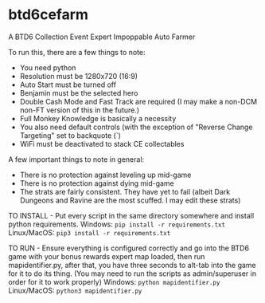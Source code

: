 # btd6cefarm
A BTD6 Collection Event Expert Impoppable Auto Farmer

To run this, there are a few things to note:
- You need python
- Resolution must be 1280x720 (16:9)
- Auto Start must be turned off
- Benjamin must be the selected hero
- Double Cash Mode and Fast Track are required (I may make a non-DCM non-FT version of this in the future.)
- Full Monkey Knowledge is basically a necessity
- You also need default controls (with the exception of "Reverse Change Targeting" set to backquote (`)
- WiFi must be deactivated to stack CE collectables


A few important things to note in general:
- There is no protection against leveling up mid-game
- There is no protection against dying mid-game
- The strats are fairly consistent. They have yet to fail (albeit Dark Dungeons and Ravine are the most scuffed. I may edit these strats)

TO INSTALL -
Put every script in the same directory somewhere and install python requirements.
Windows:
`pip install -r requirements.txt`
Linux/MacOS:
`pip3 install -r requirements.txt`

TO RUN -
Ensure everything is configured correctly and go into the BTD6 game with your bonus rewards expert map loaded, then run mapidentifier.py, after that, you have three seconds to alt-tab into the game for it to do its thing.
(You may need to run the scripts as admin/superuser in order for it to work properly)
Windows:
`python mapidentifier.py`
Linux/MacOS:
`python3 mapidentifier.py`
